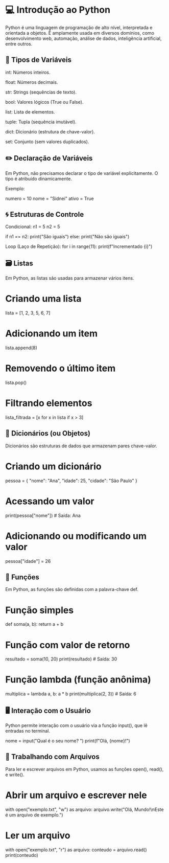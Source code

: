 # 💻 Introdução ao Python

Python é uma linguagem de programação de alto nível, interpretada e orientada a objetos.
É amplamente usada em diversos domínios, como desenvolvimento web, automação, análise de dados, inteligência artificial, entre outros.


## 🧩 Tipos de Variáveis

int: Números inteiros.

float: Números decimais.

str: Strings (sequências de texto).

bool: Valores lógicos (True ou False).

list: Lista de elementos.

tuple: Tupla (sequência imutável).

dict: Dicionário (estrutura de chave-valor).

set: Conjunto (sem valores duplicados).


## ✏️ Declaração de Variáveis

Em Python, não precisamos declarar o tipo de variável explicitamente. O tipo é atribuído dinamicamente.

Exemplo:

numero = 10
nome = "Sidnei"
ativo = True


## 🌀 Estruturas de Controle
Condicional:
n1 = 5
n2 = 5

if n1 == n2:
    print("São iguais")
else:
    print("Não são iguais")

Loop (Laço de Repetição):
for i in range(11):
    print(f"Incrementado {i}")

## 🗃️ Listas

Em Python, as listas são usadas para armazenar vários itens.

# Criando uma lista
lista = [1, 2, 3, 5, 6, 7]

# Adicionando um item
lista.append(8)

# Removendo o último item
lista.pop()

# Filtrando elementos
lista_filtrada = [x for x in lista if x > 3]


## 🔑 Dicionários (ou Objetos)

Dicionários são estruturas de dados que armazenam pares chave-valor.

# Criando um dicionário
pessoa = {
    "nome": "Ana",
    "idade": 25,
    "cidade": "São Paulo"
}

# Acessando um valor
print(pessoa["nome"])  # Saída: Ana

# Adicionando ou modificando um valor
pessoa["idade"] = 26


## 🧮 Funções

Em Python, as funções são definidas com a palavra-chave def.

# Função simples
def soma(a, b):
    return a + b

# Função com valor de retorno
resultado = soma(10, 20)
print(resultado)  # Saída: 30

# Função lambda (função anônima)
multiplica = lambda a, b: a * b
print(multiplica(2, 3))  # Saída: 6


## 🖥️ Interação com o Usuário

Python permite interação com o usuário via a função input(), que lê entradas no terminal.

nome = input("Qual é o seu nome? ")
print(f"Olá, {nome}!")


## 🧩 Trabalhando com Arquivos

Para ler e escrever arquivos em Python, usamos as funções open(), read(), e write().

# Abrir um arquivo e escrever nele
with open("exemplo.txt", "w") as arquivo:
    arquivo.write("Olá, Mundo!\nEste é um arquivo de exemplo.")

# Ler um arquivo
with open("exemplo.txt", "r") as arquivo:
    conteudo = arquivo.read()
    print(conteudo)
